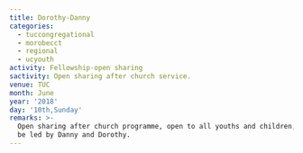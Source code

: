```yaml
---
title: Dorothy-Danny
categories:
  - tuccongregational
  - morobecct
  - regional
  - ucyouth
activity: Fellowship-open sharing
sactivity: Open sharing after church service.
venue: TUC
month: June
year: '2018'
day: '10th,Sunday'
remarks: >-
  Open sharing after church programme, open to all youths and children, and will
  be led by Danny and Dorothy.
---
```


